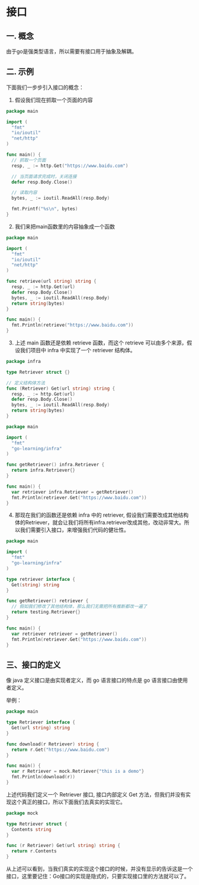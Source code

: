 # 接口

## 一. 概念

由于go是强类型语言，所以需要有接口用于抽象及解耦。

## 二. 示例
下面我们一步步引入接口的概念：

1. 假设我们现在抓取一个页面的内容
```go
package main 

import (
  "fmt"
  "io/ioutil"
  "net/http"
)

func main() {
  // 抓取一个页面
  resp, _ := http.Get("https://www.baidu.com")

  // 当页面请求完成时，关闭连接
  defer resp.Body.Close()

  // 读取内容
  bytes, _ := ioutil.ReadAll(resp.Body)

  fmt.Printf("%s\n", bytes)
}
```

2. 我们来把main函数里的内容抽象成一个函数

```go
package main 

import (
  "fmt"
  "io/ioutil"
  "net/http"
)

func retrieve(url string) string {
  resp, _ := http.Get(url)
  defer resp.Body.Close()
  bytes, _ := ioutil.ReadAll(resp.Body)
  return string(bytes)
}

func main() {
  fmt.Println(retrieve("https://www.baidu.com"))
}
```

3. 上述 main 函数还是依赖 retrieve 函数，而这个 retrieve 可以由多个来源，假设我们项目中 infra 中实现了一个 retriever 结构体。

```go
package infra 

type Retriever struct {}

// 定义结构体方法
func (Retriever) Get(url string) string {
  resp, _ := http.Get(url)
  defer resp.Body.Close()
  bytes, _ := ioutil.ReadAll(resp.Body)
  return string(bytes)
}
```


```go
package main 

import (
  "fmt"
  "go-learning/infra"
)

func getRetriever() infra.Retriever {
  return infra.Retriever{}
}

func main() {
  var retriever infra.Retriever = getRetriever()
  fmt.Println(retriever.Get("https://www.baidu.com"))
}
```

4. 那现在我们的函数还是依赖 infra 中的 retriever, 假设我们需要改成其他结构体的Retriever，就会让我们将所有infra.retriever改成其他，改动非常大。所以我们需要引入接口，来增强我们代码的健壮性。

```go
package main 

import (
  "fmt"
  "go-learning/infra"
)

type retriever interface {
  Get(string) string
}

func getRetriever() retriever {
  // 假如我们修改了其他结构体，那么我们无需把所有推断都改一遍了
  return testing.Retriever{}
}

func main() {
  var retriever retriever = getRetriever()
  fmt.Println(retriever.Get("https://www.baidu.com"))
}
```

## 三、接口的定义

像 java 定义接口是由实现者定义，而 go 语言接口的特点是 go 语言接口由使用者定义。

举例：
```go
package main

type Retriever interface {
  Get(url string) string
}

func download(r Retriever) string {
  return r.Get("https://www.baidu.com")
}

func main() {
  var r Retriever = mock.Retriever{"this is a demo"}
  fmt.Println(download(r))
}
```
上述代码我们定义一个 Retriever 接口, 接口内部定义 Get 方法，但我们并没有实现这个真正的接口，所以下面我们去真实的实现它。

```go
package mock 

type Retriever struct {
  Contents string
}

func (r Retriever) Get(url string) string {
  return r.Contents
}
```
从上述可以看到，当我们真实的实现这个接口的时候，并没有显示的告诉这是一个接口，这里要记住：Go接口的实现是隐式的，只要实现接口里的方法就可以了。


